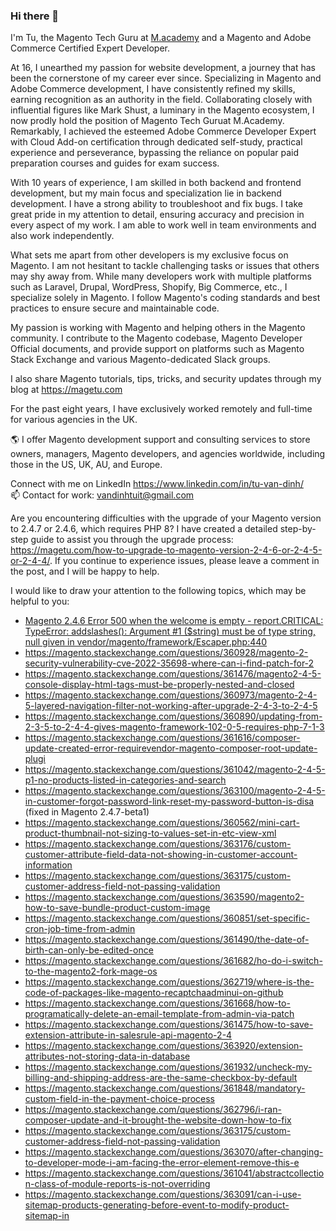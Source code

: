 ### Hi there 👋

<!--
**Viper9x/Viper9x** is a ✨ _special_ ✨ repository because its `README.md` (this file) appears on your GitHub profile.

Here are some ideas to get you started:

- 🔭 I’m currently working on ...
- 🌱 I’m currently learning ...
- 👯 I’m looking to collaborate on ...
- 🤔 I’m looking for help with ...
- 💬 Ask me about ...
- 📫 How to reach me: ...
- 😄 Pronouns: ...
- ⚡ Fun fact: ...
-->
I'm Tu, the Magento Tech Guru at [M.academy][1] and a Magento and Adobe Commerce Certified Expert Developer.

At 16, I unearthed my passion for website development, a journey that has been the cornerstone of my career ever since. Specializing in Magento and Adobe Commerce development, I have consistently refined my skills, earning recognition as an authority in the field. Collaborating closely with influential figures like Mark Shust, a luminary in the Magento ecosystem, I now prodly hold the position of Magento Tech Guruat M.Academy. Remarkably, I achieved the esteemed Adobe Commerce Developer Expert with Cloud Add-on certification through dedicated self-study, practical experience and perseverance, bypassing the reliance on popular paid preparation courses and guides for exam success.


With 10 years of experience, I am skilled in both backend and frontend development, but my main focus and specialization lie in backend development. I have a strong ability to troubleshoot and fix bugs.
I take great pride in my attention to detail, ensuring accuracy and precision in every aspect of my work. I am able to work well in team environments and also work independently.

What sets me apart from other developers is my exclusive focus on Magento. I am not hesitant to tackle challenging tasks or issues that others may shy away from. While many developers work with multiple platforms such as Laravel, Drupal, WordPress, Shopify, Big Commerce, etc., I specialize solely in Magento. I follow Magento's coding standards and best practices to ensure secure and maintainable code.

My passion is working with Magento and helping others in the Magento community. I contribute to the Magento codebase, Magento Developer Official documents, and provide support on platforms such as Magento Stack Exchange and various Magento-dedicated Slack groups.

I also share Magento tutorials, tips, tricks, and security updates through my blog at https://magetu.com

For the past eight years, I have exclusively worked remotely and full-time for various agencies in the UK.

:earth_americas: I offer Magento development support and consulting services to store owners, managers, Magento developers, and agencies worldwide, including those in the US, UK, AU, and Europe.

Connect with me on LinkedIn https://www.linkedin.com/in/tu-van-dinh/  
:mailbox: Contact for work: vandinhtuit@gmail.com

Are you encountering difficulties with the upgrade of your Magento version to 2.4.7 or 2.4.6, which requires PHP 8? I have created a detailed step-by-step guide to assist you through the upgrade process:  
https://magetu.com/how-to-upgrade-to-magento-version-2-4-6-or-2-4-5-or-2-4-4/. If you continue to experience issues, please leave a comment in the post, and I will be happy to help.

I would like to draw your attention to the following topics, which may be helpful to you:
- [Magento 2.4.6 Error 500 when the welcome is empty - report.CRITICAL: TypeError: addslashes(): Argument #1 ($string) must be of type string, null given in vendor/magento/framework/Escaper.php:440][2]
 - https://magento.stackexchange.com/questions/360928/magento-2-security-vulnerability-cve-2022-35698-where-can-i-find-patch-for-2
 - https://magento.stackexchange.com/questions/361476/magento2-4-5-console-display-html-tags-must-be-properly-nested-and-closed
 - https://magento.stackexchange.com/questions/360973/magento-2-4-5-layered-navigation-filter-not-working-after-upgrade-2-4-3-to-2-4-5
 - https://magento.stackexchange.com/questions/360890/updating-from-2-3-5-to-2-4-4-gives-magento-framework-102-0-5-requires-php-7-1-3
 - https://magento.stackexchange.com/questions/361616/composer-update-created-error-requirevendor-magento-composer-root-update-plugi
 - https://magento.stackexchange.com/questions/361042/magento-2-4-5-p1-no-products-listed-in-categories-and-search
 - https://magento.stackexchange.com/questions/363100/magento-2-4-5-in-customer-forgot-password-link-reset-my-password-button-is-disa (fixed in Magento 2.4.7-beta1)
 - https://magento.stackexchange.com/questions/360562/mini-cart-product-thumbnail-not-sizing-to-values-set-in-etc-view-xml
 - https://magento.stackexchange.com/questions/363176/custom-customer-attribute-field-data-not-showing-in-customer-account-information
 - https://magento.stackexchange.com/questions/363175/custom-customer-address-field-not-passing-validation
 - https://magento.stackexchange.com/questions/363590/magento2-how-to-save-bundle-product-custom-image
 - https://magento.stackexchange.com/questions/360851/set-specific-cron-job-time-from-admin
 - https://magento.stackexchange.com/questions/361490/the-date-of-birth-can-only-be-edited-once
 - https://magento.stackexchange.com/questions/361682/ho-do-i-switch-to-the-magento2-fork-mage-os
 - https://magento.stackexchange.com/questions/362719/where-is-the-code-of-packages-like-magento-recaptchaadminui-on-github
 - https://magento.stackexchange.com/questions/361668/how-to-programatically-delete-an-email-template-from-admin-via-patch
 - https://magento.stackexchange.com/questions/361475/how-to-save-extension-attribute-in-salesrule-api-magento-2-4
 - https://magento.stackexchange.com/questions/363920/extension-attributes-not-storing-data-in-database
 - https://magento.stackexchange.com/questions/361932/uncheck-my-billing-and-shipping-address-are-the-same-checkbox-by-default
 - https://magento.stackexchange.com/questions/361848/mandatory-custom-field-in-the-payment-choice-process
 - https://magento.stackexchange.com/questions/362796/i-ran-composer-update-and-it-brought-the-website-down-how-to-fix
 - https://magento.stackexchange.com/questions/363175/custom-customer-address-field-not-passing-validation
 - https://magento.stackexchange.com/questions/363070/after-changing-to-developer-mode-i-am-facing-the-error-element-remove-this-e
 - https://magento.stackexchange.com/questions/361041/abstractcollection-class-of-module-reports-is-not-overriding
 - https://magento.stackexchange.com/questions/363091/can-i-use-sitemap-products-generating-before-event-to-modify-product-sitemap-in


  [1]: https://m.academy/
  [2]: https://magento.stackexchange.com/questions/365397
